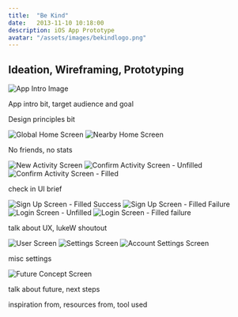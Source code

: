```yaml
---
title:  "Be Kind"
date:   2013-11-10 10:18:00
description: iOS App Prototype
avatar: "/assets/images/bekindlogo.png"
---
```

<h2 class="headline">Ideation, Wireframing, Prototyping</h2>

<img class="displayed" src="/assets/images/Be Kind/appintro.png" alt="App Intro Image">

App intro bit, target audience and goal

Design principles bit

<img class="displayed" src="/assets/images/Be Kind/homeglobal.png" alt="Global Home Screen">

<img class="displayed" src="/assets/images/Be Kind/homenearby.png" alt="Nearby Home Screen">

No friends, no stats

<img class="displayed" src="/assets/images/Be Kind/newactivity.png" alt="New Activity Screen">

<img class="displayed" src="/assets/images/Be Kind/confirmtree.png" alt="Confirm Activity Screen - Unfilled">

<img class="displayed" src="/assets/images/Be Kind/confirmtree2.png" alt="Confirm Activity Screen - Filled">

check in UI brief    

<img class="displayed" src="/assets/images/Be Kind/signup2.png" alt="Sign Up Screen - Filled Success">

<img class="displayed" src="/assets/images/Be Kind/signup3.png" alt="Sign Up Screen - Filled Failure">

<img class="displayed" src="/assets/images/Be Kind/login1.png" alt="Login Screen - Unfilled">

<img class="displayed" src="/assets/images/Be Kind/login2.png" alt="Login Screen - Filled failure">

talk about UX, lukeW shoutout

<img class="displayed" src="/assets/images/Be Kind/user.png" alt="User Screen">

<img class="displayed" src="/assets/images/Be Kind/settings.png" alt="Settings Screen">

<img class="displayed" src="/assets/images/Be Kind/usersettings.png" alt="Account Settings Screen">

misc settings

<img class="displayed" src="/assets/images/Be Kind/future.png" alt="Future Concept Screen">

talk about future, next steps


inspiration from, resources from, tool used













   
   



